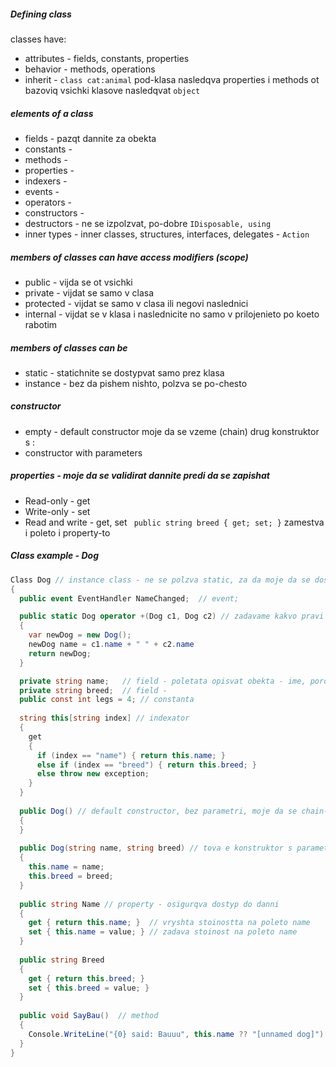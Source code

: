 ##### Defining class
classes have:  
* attributes - fields, constants, properties    
* behavior - methods, operations
* inherit - ```class cat:animal``` pod-klasa nasledqva properties i methods ot bazoviq
vsichki klasove nasledqvat ```object```

##### elements of a class
* fields - pazqt dannite za obekta
* constants - 
* methods - 
* properties - 
* indexers -
* events - 
* operators - 
* constructors - 
* destructors - ne se izpolzvat, po-dobre ```IDisposable, using```
* inner types - inner classes, structures, interfaces, delegates - ```Action```

##### members of classes can have access modifiers (scope)
* public - vijda se ot vsichki
* private - vijdat se samo v clasa
* protected - vijdat se samo v clasa ili negovi naslednici
* internal - vijdat se v klasa i naslednicite no samo v prilojenieto po koeto rabotim

##### members of classes can be
* static - statichnite se dostypvat samo prez klasa
* instance - bez da pishem nishto, polzva se po-chesto

##### constructor
* empty - default constructor moje da se vzeme (chain) drug konstruktor s :
* constructor with parameters

##### properties - moje da se validirat dannite predi da se zapishat
* Read-only - get
* Write-only - set
* Read and write - get, set
``` public string breed { get; set; }``` zamestva i poleto i property-to

##### Class example - Dog

```C#
Class Dog // instance class - ne se polzva static, za da moje da se dostypva otvyn
{
  public event EventHandler NameChanged;  // event;

  public static Dog operator +(Dog c1, Dog c2) // zadavame kakvo pravi operatora
  {
    var newDog = new Dog();
    newDog name = c1.name + " " + c2.name
    return newDog;
  }

  private string name;   // field - poletata opisvat obekta - ime, poroda. pravet se vinagi private
  private string breed;  // field - 
  public const int legs = 4; // constanta
  
  string this[string index] // indexator
  {
    get
    {
      if (index == "name") { return this.name; }
      else if (index == "breed") { return this.breed; }
      else throw new exception;
    }
  }
  
  public Dog() // default constructor, bez parametri, moje da se chain-vat s :
  {
  }
  
  public Dog(string name, string breed) // tova e konstruktor s parametri
  {
    this.name = name;
    this.breed = breed;
  }
  
  public string Name // property - osigurqva dostyp do danni
  {
    get { return this.name; }  // vryshta stoinostta na poleto name
    set { this.name = value; } // zadava stoinost na poleto name
  }
  
  public string Breed
  {
    get { return this.breed; }
    set { this.breed = value; }
  }
  
  public void SayBau()  // method
  {
    Console.WriteLine("{0} said: Bauuu", this.name ?? "[unnamed dog]")
  }
}
```
